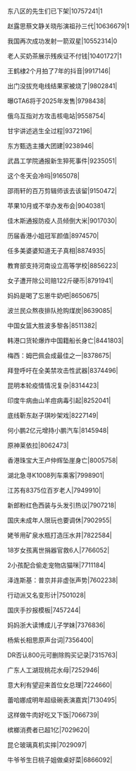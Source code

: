 东八区的先生们已下架|10757241|1

赵露思蔡文静关晓彤演祖孙三代|10636679|1

我国再次成功发射一箭双星|10552314|0

老人买奶茶展示残疾证不付钱|10401727|1

王鹤棣2个月拍了7年的抖音|9917146|

出门没拔充电线结果家被烧了|9802841|

曝GTA6将于2025年发售|9798438|

俄乌互指对方攻击核电站|9558754|

甘宇讲述逃生全过程|9372196|

东方甄选主播大团建|9238946|

武昌工学院通报新生猝死事件|9235051|

这个冬天会冷吗|9165078|

邵雨轩的百万剪辑师该去该留|9150472|

苹果10月或不举办发布会|9040381|

佳木斯通报防疫人员倾倒大米|9017030|

历届香港小姐冠军颜值|8974570|

任多美婆婆知道无子真相|8874935|

教育部支持河南设立高等学校|8856223|

女子遭开除公司赔122斤硬币|8791941|

妈妈是喝了忘崽牛奶吧|8650675|

波兰民众熬夜排队抢购煤炭|8639085|

中国女篮大胜波多黎各|8511382|

韩港口货轮爆炸中国籍船长身亡|8441803|

梅西：姆巴佩会成最佳之一|8378675|

拜登呼吁在全美禁攻击性武器|8374496|

昆明本轮疫情情况复杂|8314423|

印度牛病由山羊痘病毒引起|8252041|

底线靳东赵子琪吵架戏|8227149|

何小鹏2亿元增持小鹏汽车|8145948|

原神莱依拉|8062473|

香港珠宝大王卢仲辉坠崖身亡|8005758|

湖北急寻K1008列车乘客|7998901|

江苏有8375位百岁老人|7949910|

新郎粉红色西装与头发引热议|7907218|

国庆未成年人限玩也要调休|7902955|

姥爷用矿泉水瓶打造压水井|7822584|

18岁女孩离世捐器官救6人|7766052|

2小孩配合偷走宠物店猫咪|7711184|

泽连斯基：普京并非虚张声势|7602238|

行动派又名变形计|7501028|

国庆手抄报模板|7457244|

妈妈浙大读博成儿子学妹|7376836|

杨紫长相思原声台词|7356400|

DR否认800元可删除购买记录|7315763|

广东人工湖现桃花水母|7252946|

意大利有望迎来首位女总理|7224660|

蕾哈娜成明年超级碗表演嘉宾|7130495|

这样做牛肉好吃又下饭|7066739|

槟榔消费者已超1亿|7029620|

昆仑玻璃真机实摔|7029097|

牛爷爷生日桃子姐做桌好菜|6866092|

